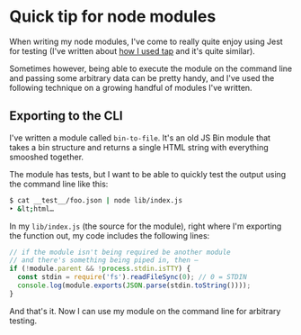 # Quick tip for node modules

When writing my node modules, I've come to really quite enjoy using Jest for testing (I've written about [how I used tap](https://remysharp.com/2016/03/01/from-tests-to-debugging-node-workflow) and it's quite similar).

Sometimes however, being able to execute the module on the command line and passing some arbitrary data can be pretty handy, and I've used the following technique on a growing handful of modules I've written.

<!--more-->

## Exporting to the CLI

I've written a module called `bin-to-file`. It's an old JS Bin module that takes a bin structure and returns a single HTML string with everything smooshed together.

The module has tests, but I want to be able to quickly test the output using the command line like this:

```bash
$ cat __test__/foo.json | node lib/index.js
‣ &lt;html…
```

In my `lib/index.js` (the source for the module), right where I'm exporting the function out, my code includes the following lines:

```js
// if the module isn't being required be another module
// and there's something being piped in, then —
if (!module.parent && !process.stdin.isTTY) {
  const stdin = require('fs').readFileSync(0); // 0 = STDIN
  console.log(module.exports(JSON.parse(stdin.toString())));
}
```

And that's it. Now I can use my module on the command line for arbitrary testing.
